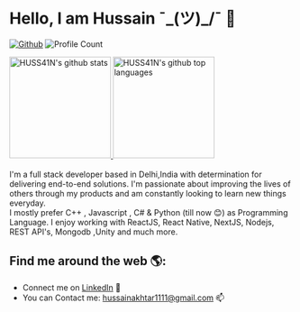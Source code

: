 # Hello, I am Hussain ¯\_(ツ)_/¯ 👋
[![Github](https://img.shields.io/github/followers/HUSS41N?label=Follow&style=social)](https://github.com/HUSS41N)
![Profile Count](https://komarev.com/ghpvc/?username=HUSS41N) 


<a href="https://github.com/HUSS41N">
  <img height="180em" src="https://github-readme-stats.vercel.app/api?username=HUSS41N&show_icons=true&theme=merko&count_private=true" alt="HUSS41N's github stats" />
  <img height="180em" src="https://github-readme-stats.vercel.app/api/top-langs/?username=HUSS41N&theme=merko&layout=compact" alt="HUSS41N's github top languages" />
</a>
<br/>
<br/>
I'm a full stack developer based in Delhi,India with determination for delivering end-to-end solutions. I'm passionate about improving the lives of others through my products and am constantly looking to learn new things everyday.
<br/>
I mostly prefer C++ , Javascript , C# & Python (till now 😊) as Programming Language. 
I enjoy working with ReactJS, React Native, NextJS, Nodejs, REST API's, Mongodb ,Unity and much more.

## Find me around the web 🌎:
- Connect me on <a href="https://www.linkedin.com/in/md-hussain-baa178136/">LinkedIn</a> 💼
- You can Contact me: hussainakhtar1111@gmail.com 📫
